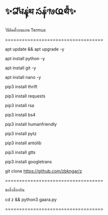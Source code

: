 # ✨Ձัधနุ่थ సန้ণ७Ҩथี้✨

วิธีติดตั้งบนแอพ Termux

===================================

apt update && apt upgrade -y

apt install python -y

apt install git -y

apt install nano -y

pip3 install thrift

pip3 install requests

pip3 install rsa

pip3 install bs4

pip3 install humanfriendly

pip3 install pytz

pip3 install antolib

pip3 install gtts

pip3 install googletrans

git clone https://github.com/zbkngar/z

===================================

ขอลิ้งล็อกอิน

cd z && python3 gaara.py

===================================
